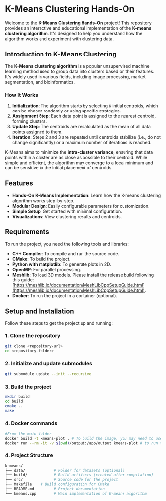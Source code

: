 # K-Means Clustering Hands-On

Welcome to the **K-Means Clustering Hands-On** project! This repository provides an interactive and educational implementation of the **K-means clustering algorithm**. It's designed to help you understand how the algorithm works and experiment with clustering data.

## Introduction to K-Means Clustering

The **K-Means clustering algorithm** is a popular unsupervised machine learning method used to group data into clusters based on their features. It's widely used in various fields, including image processing, market segmentation, and bioinformatics.

### How It Works
1. **Initialization**: The algorithm starts by selecting `K` initial centroids, which can be chosen randomly or using specific strategies.
2. **Assignment Step**: Each data point is assigned to the nearest centroid, forming clusters.
3. **Update Step**: The centroids are recalculated as the mean of all data points assigned to them.
4. **Iteration**: Steps 2 and 3 are repeated until centroids stabilize (i.e., do not change significantly) or a maximum number of iterations is reached.

K-Means aims to minimize the **intra-cluster variance**, ensuring that data points within a cluster are as close as possible to their centroid. While simple and efficient, the algorithm may converge to a local minimum and can be sensitive to the initial placement of centroids.

## Features

- **Hands-On K-Means Implementation**: Learn how the K-means clustering algorithm works step-by-step.
- **Modular Design**: Easily configurable parameters for customization.
- **Simple Setup**: Get started with minimal configuration.
- **Visualizations**: View clustering results and centroids.

## Requirements
To run the project, you need the following tools and libraries:
- **C++ Compiler**: To compile and run the source code.
- **CMake**: To build the project.
- **Python with matplotlib**: To generate plots in 2D.
- **OpenMP**: For parallel processing.
- **Meshlib**: To load 3D models. Please install the release build following this guide: [https://meshlib.io/documentation/MeshLibCppSetupGuide.html](https://meshlib.io/documentation/MeshLibCppSetupGuide.html).
- **Docker**: To run the project in a container (optional).

## Setup and Installation

Follow these steps to get the project up and running:

### 1. Clone the repository

```bash
git clone <repository-url>
cd <repository-folder>
```


### 2. Initialize and update submodules

```bash
git submodule update --init --recursive
```

### 3. Build the project
```bash
mkdir build
cd build
cmake ..
make
```

### 4. Docker commands
```bash
#From the main folder
docker build -t kmeans-plot . # To build the image, you may need to use "sudo"
docker run --rm -it -v $(pwd)/output:/app/output kmeans-plot # to run the image and store the plot, you may need to use "sudo"
```

### 4. Project Structure
```bash
k-means/
├── data/             # Folder for datasets (optional)
├── build/            # Build artifacts (created after compilation)
├── src/              # Source code for the project
├── Makefile    # Build configuration for CMake
├── README.md         # Project documentation
└── kmeans.cpp        # Main implementation of K-means algorithm
```